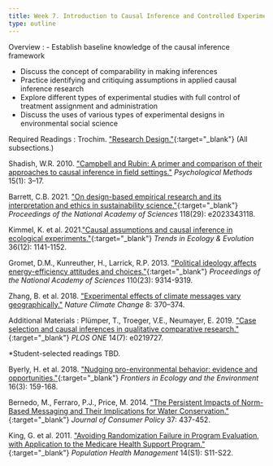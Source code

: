 ```yaml
---
title: Week 7. Introduction to Causal Inference and Controlled Experiments (Oct 10)
type: outline
---
```


Overview
: - Establish baseline knowledge of the causal inference framework
  - Discuss the concept of comparability in making inferences
  - Practice identifying and critiquing assumptions in applied causal inference research
  - Explore different types of experimental studies with full control of treatment assignment and administration
  - Discuss the uses of various types of experimental designs in environmental social science

Required Readings
: Trochim. ["Research Design."](https://conjointly.com/kb/research-design/){:target="_blank"} (All subsections.)

  Shadish, W.R. 2010. ["Campbell and Rubin: A primer and comparison of their approaches to causal inference in field settings."](https://doi.org/10.1037/a0015916) _Psychological Methods_ 15(1): 3–17.
  
  Barrett, C.B. 2021. ["On design-based empirical research and its interpretation and ethics in sustainability science."](https://doi.org/10.1073/pnas.2023343118){:target="_blank"} _Proceedings of the National Academy of Sciences_ 118(29): e2023343118.
  
  Kimmel, K. et al. 2021.["Causal assumptions and causal inference in ecological experiments."](https://doi.org/10.1016/j.tree.2021.08.008){:target="_blank"} _Trends in Ecology & Evolution_ 36(12): 1141-1152.

  Gromet, D.M., Kunreuther, H., Larrick, R.P. 2013. ["Political ideology affects energy-efficiency attitudes and choices."](https://doi.org/10.1073/pnas.1218453110){:target="_blank"} _Proceedings of the National Academy of Sciences_ 110(23): 9314-9319.

  Zhang, B. et al. 2018. ["Experimental effects of climate messages vary geographically."](https://doi.org/10.1038/s41558-018-0122-0) _Nature Climate Change_ 8: 370–374.

Additional Materials
: Plümper, T., Troeger, V.E., Neumayer, E. 2019. ["Case selection and causal inferences in qualitative comparative research."](https://doi.org/10.1371/journal.pone.0219727){:target="_blank"} _PLOS ONE_ 14(7): e0219727.
  
  *Student-selected readings TBD.

  Byerly, H. et al. 2018. ["Nudging pro-environmental behavior: evidence and opportunities."](https://doi.org/10.1002/fee.1777){:target="_blank"} _Frontiers in Ecology and the Environment_ 16(3): 159-168.

  Bernedo, M., Ferraro, P.J., Price, M. 2014. ["The Persistent Impacts of Norm-Based Messaging and Their Implications for Water Conservation."](https://doi.org/10.1007/s10603-014-9266-0){:target="_blank"} _Journal of Consumer Policy_ 37: 437-452.
  
  King, G. et al. 2011. ["Avoiding Randomization Failure in Program Evaluation, with Application to the Medicare Health Support Program."](https://doi.org/10.1089/pop.2010.0074){:target="_blank"} _Population Health Management_ 14(S1): S11-S22.
